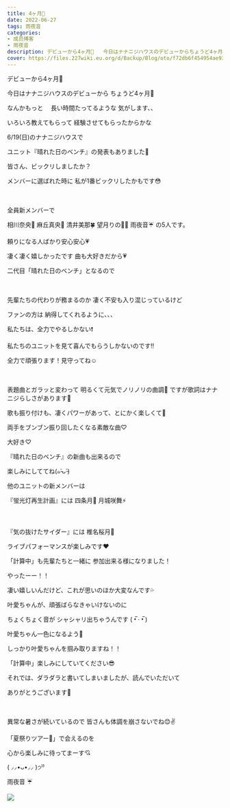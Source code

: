```yaml
---
title: 4ヶ月🌈
date: 2022-06-27
tags: 雨夜音
categories: 
- 成员博客
- 雨夜音
description: デビューから4ヶ月🌈   今日はナナニジハウスのデビューからちょうど4ヶ月🎉なんかもっと 長い時間たってるような気がします、、 ...
cover: https://files.227wiki.eu.org/d/Backup/Blog/oto/f72db6f454954ae93c7a21a7feb83.jpg 
---
```



デビューから4ヶ月🌈　　　




今日はナナニジハウスのデビューから
ちょうど4ヶ月🎉












なんかもっと　
長い時間たってるような
気がします、、　















いろいろ教えてもらって
経験させてもらったからかな　　　　












6/19(日)のナナニジハウスで



ユニット『晴れた日のベンチ』の発表もありました🌟









皆さん、ビックリしましたか？










メンバーに選ばれた時に
私が1番ビックリしたかもです😳






　　　　　　



全員新メンバーで



相川奈央🎀
麻丘真央🤺
清井美那🍀
望月りの👸🏻
雨夜音☔️
の5人です。












頼りになる人ばかり安心安心💗
　








凄く凄く嬉しかったです
曲も大好きだから💗










二代目「晴れた日のベンチ」となるので　






　




先輩たちの代わりが務まるのか
凄く不安も入り混じっているけど













ファンの方は
納得してくれるように、、、














私たちは、全力でやるしかない❗️












私たちのユニットを見て喜んでもらうしかないのです‼️
　　　　










全力で頑張ります！見守ってね☺️









　





表題曲とガラッと変わって
明るくて元気でノリノリの曲調🎵
ですが歌詞はナナニジらしさがあります🌈














歌も振り付けも、凄くパワーがあって、とにかく楽しくて🥳












両手をブンブン振り回したくなる素敵な曲♡


大好き♡












『晴れた日のベンチ』の新曲も出来るので



楽しみにしててね(๑˃̵ᴗ˂̵)













他のユニットの新メンバーは　





『蛍光灯再生計画』には
四条月🌙
月城咲舞⚡️

　


『気の抜けたサイダー』には
椎名桜月🐹





ライブパフォーマンスが楽しみです❤️














「計算中」も先輩たちと一緒に
参加出来る様になりました！






やったーー！！











凄い嬉しいんだけど、これが思いのほか大変なんです💦













叶愛ちゃんが、頑張ばらなきゃいけないのに






ちょくちょく音が
シャシャリ出ちゃうんです
‎( •̅ ·  •̅  ) 









叶愛ちゃん一色になるよう🍷








しっかり叶愛ちゃんを掴み取りますね！！












「計算中」楽しみにしていてください😎














それでは、ダラダラと書いてしまいましたが、読んでいただいて









ありがとうございます🤎



　






異常な暑さが続いているので
皆さんも体調を崩さないでね😊✌️










「夏祭りツアー🎇」で会えるのを








心から楽しみに待ってまーす💘　






( ⸝⸝•ᴗ•⸝⸝ )੭⁾⁾





雨夜音 ☔️ 

![](https://files.227wiki.eu.org/d/Backup/Blog/oto/f72db6f454954ae93c7a21a7feb83.jpg)


